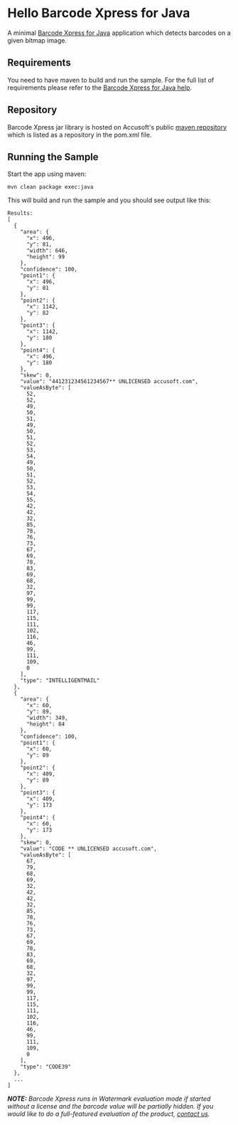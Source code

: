 # Hello Barcode Xpress for Java

A minimal [Barcode Xpress for Java](https://help.accusoft.com/BarcodeXpress/latest/BxJava/webframe.html#overview.html)
application which detects barcodes on a given bitmap image.

## Requirements

You need to have maven to build and run the sample.
For the full list of requirements please refer to the [Barcode Xpress for Java help](https://help.accusoft.com/BarcodeXpress/latest/BxJava/webframe.html#System%20Requirements.html).

## Repository

Barcode Xpress jar library is hosted on Accusoft's public [maven repository](https://mvn.accusoft.com/)
which is listed as a repository in the pom.xml file.

## Running the Sample

Start the app using maven:

    mvn clean package exec:java

This will build and run the sample and you should see output like this:

    Results:
    [
      {
        "area": {
          "x": 496,
          "y": 81,
          "width": 646,
          "height": 99
        },
        "confidence": 100,
        "point1": {
          "x": 496,
          "y": 81
        },
        "point2": {
          "x": 1142,
          "y": 82
        },
        "point3": {
          "x": 1142,
          "y": 180
        },
        "point4": {
          "x": 496,
          "y": 180
        },
        "skew": 0,
        "value": "441231234561234567** UNLICENSED accusoft.com",
        "valueAsByte": [
          52,
          52,
          49,
          50,
          51,
          49,
          50,
          51,
          52,
          53,
          54,
          49,
          50,
          51,
          52,
          53,
          54,
          55,
          42,
          42,
          32,
          85,
          78,
          76,
          73,
          67,
          69,
          78,
          83,
          69,
          68,
          32,
          97,
          99,
          99,
          117,
          115,
          111,
          102,
          116,
          46,
          99,
          111,
          109,
          0
        ],
        "type": "INTELLIGENTMAIL"
      },
      {
        "area": {
          "x": 60,
          "y": 89,
          "width": 349,
          "height": 84
        },
        "confidence": 100,
        "point1": {
          "x": 60,
          "y": 89
        },
        "point2": {
          "x": 409,
          "y": 89
        },
        "point3": {
          "x": 409,
          "y": 173
        },
        "point4": {
          "x": 60,
          "y": 173
        },
        "skew": 0,
        "value": "CODE ** UNLICENSED accusoft.com",
        "valueAsByte": [
          67,
          79,
          68,
          69,
          32,
          42,
          42,
          32,
          85,
          78,
          76,
          73,
          67,
          69,
          78,
          83,
          69,
          68,
          32,
          97,
          99,
          99,
          117,
          115,
          111,
          102,
          116,
          46,
          99,
          111,
          109,
          0
        ],
        "type": "CODE39"
      },
      ...
    ]

_**NOTE:** Barcode Xpress runs in Watermark evaluation mode if started without
a license and the barcode value will be partially hidden. If you would like to
do a full-featured evaluation of the product, [contact us](mailto:info@accusoft.com)._
